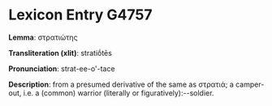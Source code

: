 # Lexicon Entry G4757

**Lemma**: στρατιώτης

**Transliteration (xlit)**: stratiṓtēs

**Pronunciation**: strat-ee-o'-tace

**Description**:
from a presumed derivative of the same as στρατιά; a camper-out, i.e. a (common) warrior (literally or figuratively):--soldier.
